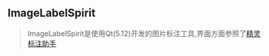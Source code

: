 ## ImageLabelSpirit


> ImageLabelSpirit是使用Qt(5.12)开发的图片标注工具,界面方面参照了[精灵标注助手](http://www.jinglingbiaozhu.com/)
